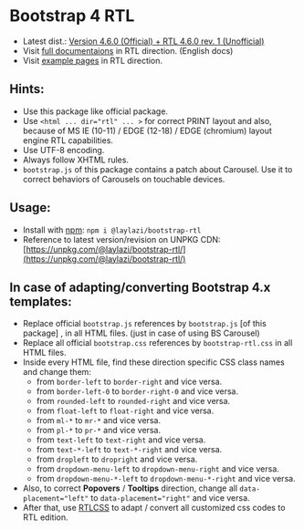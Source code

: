 # Bootstrap 4 RTL
- Latest dist.: [Version 4.6.0 (Official) + RTL 4.6.0 rev. 1 (Unofficial)](http://bootstrapper.ir/archive/bootstrap-4.6.0-plus-rtl-rev.1-dist.zip)
- Visit [full documentaions](http://docs.bootstrapper.ir/) in RTL direction. (English docs)
- Visit [example pages](http://example.bootstrapper.ir/) in RTL direction.

## Hints:
  - Use this package like official package.
  - Use `<html ... dir="rtl" ... >` for correct PRINT layout and also, because of MS IE (10-11) / EDGE (12-18) / EDGE (chromium) layout engine RTL capabilities.
  - Use UTF-8 encoding.
  - Always follow XHTML rules.
  - `bootstrap.js` of this package contains a patch about Carousel. Use it to correct behaviors of Carousels on touchable devices.

## Usage:
  - Install with [npm](https://www.npmjs.com/): `npm i @laylazi/bootstrap-rtl`
  - Reference to latest version/revision on UNPKG CDN: [https://unpkg.com/@laylazi/bootstrap-rtl/](https://unpkg.com/@laylazi/bootstrap-rtl/)

## In case of adapting/converting Bootstrap 4.x templates:
  - Replace official `bootstrap.js` references by `bootstrap.js` \[of this package\] , in all HTML files. (just in case of using BS Carousel)
  - Replace all official `bootstrap.css` references by `bootstrap-rtl.css` in all HTML files.
  - Inside every HTML file, find these direction specific CSS class names and change them:
    - from `border-left` to `border-right` and vice versa.
    - from `border-left-0` to `border-right-0` and vice versa.
    - from `rounded-left` to `rounded-right` and vice versa.
    - from `float-left` to `float-right` and vice versa.
    - from `ml-*` to `mr-*` and vice versa.
    - from `pl-*` to `pr-*` and vice versa.
    - from `text-left` to `text-right` and vice versa.
    - from `text-*-left` to `text-*-right` and vice versa.
    - from `dropleft` to `dropright` and vice versa.
    - from `dropdown-menu-left` to `dropdown-menu-right` and vice versa.
    - from `dropdown-menu-*-left` to `dropdown-menu-*-right` and vice versa.
  - Also, to correct **Popovers** / **Tooltips** direction, change all `data-placement="left"` to `data-placement="right"` and vice versa.
  - After that, use [RTLCSS](https://rtlcss.com/playground/) to adapt / convert all customized css codes to RTL edition.